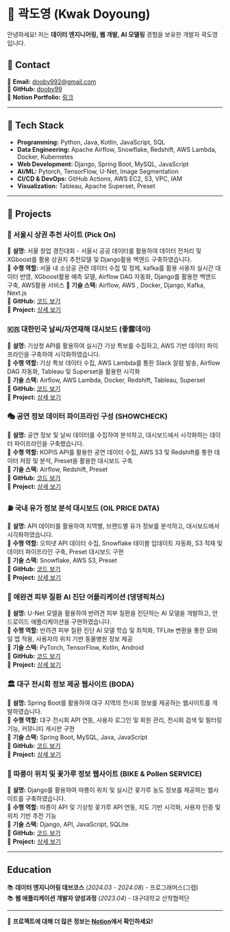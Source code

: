 # 👋 곽도영 (Kwak Doyoung)

안녕하세요! 저는 **데이터 엔지니어링, 웹 개발, AI 모델링** 경험을 보유한 개발자 곽도영입니다. 

## 📌 Contact
📧 **Email:** dooby992@gmail.com  
📌 **GitHub:** [dooby99](https://github.com/dooby99)  
📌 **Notion Portfolio:** [링크](https://fanatical-dime-931.notion.site/KWAK-DOYOUNG-ccd2819bc4b3495c977ceafd8ac06f96?pvs=74)  

---

## 🚀 Tech Stack
- **Programming:** Python, Java, Kotlin, JavaScript, SQL
- **Data Engineering:** Apache Airflow, Snowflake, Redshift, AWS Lambda, Docker, Kubernetes
- **Web Development:** Django, Spring Boot, MySQL, JavaScript
- **AI/ML:** Pytorch, TensorFlow, U-Net, Image Segmentation
- **CI/CD & DevOps:** GitHub Actions, AWS EC2, S3, VPC, IAM
- **Visualization:** Tableau, Apache Superset, Preset

---

## 📌 Projects
### 🏁 서울시 상권 추천 사이트 (**Pick On**)
🔹 **설명:** 서울 창업 경진대회 - 서울시 공공 데이터를 활용하여 데이터 전처리 및 XGboost를 활용 상권지 추천모델 및 Django활용 백엔드 구축하였습니다.   
🔹 **수행 역할:** 서울 내 소상공 관련 데이터 수집 및 정제, kafka를 활용 사용자 실시간 데이터 반영, XGboost활용 예측 모델, Airflow DAG 자동화, Django를 활용한 백엔드 구축, AWS활용 서비스
🔹 **기술 스택:** Airflow, AWS , Docker, Django, Kafka, Next.js      
🔹 **GitHub:** [코드 보기](https://github.com/dooby99/Seoul_data_Web)      
🔹 **Project:** [상세 보기](https://www.notion.so/PickOn-1e49c808abf080f6837de6c4d771d24d)  

### 🇰🇷 대한민국 날씨/자연재해 대시보드 (**좋雲데이**)
🔹 **설명:** 기상청 API를 활용하여 실시간 기상 특보를 수집하고, AWS 기반 데이터 파이프라인을 구축하여 시각화하였습니다.   
🔹 **수행 역할:** 기상 특보 데이터 수집, AWS Lambda를 통한 Slack 알람 발송, Airflow DAG 자동화, Tableau 및 Superset을 활용한 시각화   
🔹 **기술 스택:** Airflow, AWS Lambda, Docker, Redshift, Tableau, Superset    
🔹 **GitHub:** [코드 보기](https://github.com/dooby99/nice_cloud_day)    
🔹 **Project:** [상세 보기](https://www.notion.so/fff9c808abf080118973ea90d4727579)
 
### 🎭 공연 정보 데이터 파이프라인 구성 (**SHOWCHECK**)
🔹 **설명:** 공연 정보 및 날씨 데이터를 수집하여 분석하고, 대시보드에서 시각화하는 데이터 파이프라인을 구축했습니다.   
🔹 **수행 역할:** KOPIS API를 활용한 공연 데이터 수집, AWS S3 및 Redshift를 통한 데이터 저장 및 분석, Preset을 활용한 대시보드 구축    
🔹 **기술 스택:** Airflow, Redshift, Preset    
🔹 **GitHub:** [코드 보기](https://github.com/dooby99/Performance-information-analysis)    
🔹 **Project:** [상세 보기](https://www.notion.so/_5-2-2819d96a00234e45bb66cb501e0db98f)

### ⛽ 국내 유가 정보 분석 대시보드 (**OIL PRICE DATA**)
🔹 **설명:** API 데이터를 활용하여 지역별, 브랜드별 유가 정보를 분석하고, 대시보드에서 시각화하였습니다.     
🔹 **수행 역할:** 오피넷 API 데이터 수집, Snowflake 테이블 업데이트 자동화, S3 적재 및 데이터 파이프라인 구축, Preset 대시보드 구현    
🔹 **기술 스택:** Snowflake, AWS S3, Preset    
🔹 **GitHub:** [코드 보기](https://github.com/dooby99/Oil-Price-Data)     
🔹 **Project:** [상세 보기](https://www.notion.so/df6fd06ce4944ea6b52163dc36055372)

### 🐶 애완견 피부 질환 AI 진단 어플리케이션 (**댕댕픽쳐스**)
🔹 **설명:** U-Net 모델을 활용하여 반려견 피부 질환을 진단하는 AI 모델을 개발하고, 안드로이드 애플리케이션을 구현하였습니다.    
🔹 **수행 역할:** 반려견 피부 질환 진단 AI 모델 학습 및 최적화, TFLite 변환을 통한 모바일 앱 적용, 사용자의 위치 기반 동물병원 정보 제공    
🔹 **기술 스택:** PyTorch, TensorFlow, Kotlin, Android      
🔹 **GitHub:** [코드 보기](https://github.com/dooby99/DogMedical)      
🔹 **Project:** [상세 보기](https://www.notion.so/28f28a5c906e45159dc12dc84fd8e031)

### 🏛 대구 전시회 정보 제공 웹사이트 (**BODA**)
🔹 **설명:** Spring Boot를 활용하여 대구 지역의 전시회 정보를 제공하는 웹사이트를 개발하였습니다.     
🔹 **수행 역할:** 대구 전시회 API 연동, 사용자 로그인 및 회원 관리, 전시회 검색 및 필터링 기능, 커뮤니티 게시판 구현     
🔹 **기술 스택:** Spring Boot, MySQL, Java, JavaScript    
🔹 **GitHub:** [코드 보기](https://github.com/dooby99/ExhibitionProject)     
🔹 **Project:** [상세 보기](https://www.notion.so/1209c808abf080dcb1ddd57cc261ee03)

### 🚴 따릉이 위치 및 꽃가루 정보 웹사이트 (**BIKE & Pollen SERVICE**)   
🔹 **설명:** Django를 활용하여 따릉이 위치 및 실시간 꽃가루 농도 정보를 제공하는 웹사이트를 구축하였습니다.     
🔹 **수행 역할:** 따릉이 API 및 기상청 꽃가루 API 연동, 지도 기반 시각화, 사용자 인증 및 위치 기반 추천 기능    
🔹 **기술 스택:** Django, API, JavaScript, SQLite    
🔹 **GitHub:** [코드 보기](https://github.com/dooby99/SeoulBikeWithPollen)    
🔹 **Project:** [상세 보기](https://www.notion.so/6-1-1499c808abf0804bb9eaf5395ac46f94)


---

## Education
📚 **데이터 엔지니어링 데브코스** (*2024.03 - 2024.08*) - 프로그래머스(그렙)  
📚 **웹 애플리케이션 개발자 양성과정** (*2023.04*) - 대구대학교 산학협력단  

---

🌟 **프로젝트에 대해 더 많은 정보는 [Notion](https://fanatical-dime-931.notion.site/KWAK-DOYOUNG-ccd2819bc4b3495c977ceafd8ac06f96?pvs=74)에서 확인하세요!**

